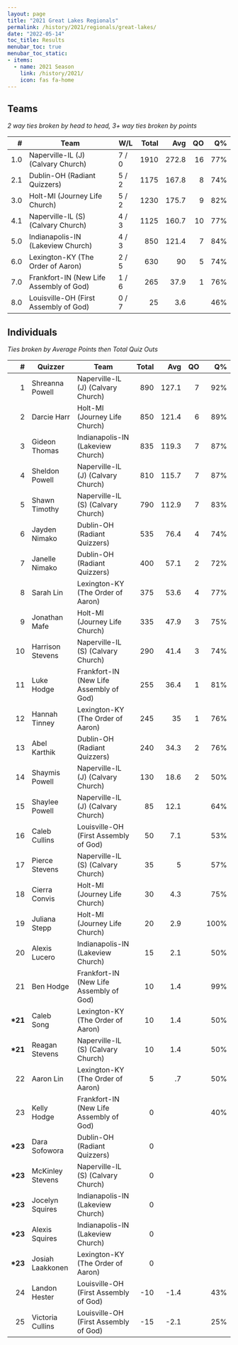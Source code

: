 ```yaml
---
layout: page
title: "2021 Great Lakes Regionals"
permalink: /history/2021/regionals/great-lakes/
date: "2022-05-14"
toc_title: Results
menubar_toc: true
menubar_toc_static:
- items:
  - name: 2021 Season
    link: /history/2021/
    icon: fas fa-home
---
```


## Teams

*2 way ties broken by head to head, 3+ way ties broken by points*

|    # | Team                                    | W/L   | Total |   Avg |   QO |   Q% |
| ---: | --------------------------------------- | ----- | ----: | ----: | ---: | ---: |
|  1.0 | Naperville-IL (J) (Calvary Church)      | 7 / 0 |  1910 | 272.8 |   16 |  77% |
|  2.1 | Dublin-OH (Radiant Quizzers)            | 5 / 2 |  1175 | 167.8 |    8 |  74% |
|  3.0 | Holt-MI (Journey Life Church)           | 5 / 2 |  1230 | 175.7 |    9 |  82% |
|  4.1 | Naperville-IL (S) (Calvary Church)      | 4 / 3 |  1125 | 160.7 |   10 |  77% |
|  5.0 | Indianapolis-IN (Lakeview Church)       | 4 / 3 |   850 | 121.4 |    7 |  84% |
|  6.0 | Lexington-KY (The Order of Aaron)       | 2 / 5 |   630 |    90 |    5 |  74% |
|  7.0 | Frankfort-IN (New Life Assembly of God) | 1 / 6 |   265 |  37.9 |    1 |  76% |
|  8.0 | Louisville-OH (First Assembly of God)   | 0 / 7 |    25 |   3.6 |      |  46% |

## Individuals

*Ties broken by Average Points then Total Quiz Outs*

|        # | Quizzer          | Team                                    | Total |   Avg |   QO |   Q% |
| -------: | ---------------- | --------------------------------------- | ----: | ----: | ---: | ---: |
|        1 | Shreanna Powell  | Naperville-IL (J) (Calvary Church)      |   890 | 127.1 |    7 |  92% |
|        2 | Darcie Harr      | Holt-MI (Journey Life Church)           |   850 | 121.4 |    6 |  89% |
|        3 | Gideon Thomas    | Indianapolis-IN (Lakeview Church)       |   835 | 119.3 |    7 |  87% |
|        4 | Sheldon Powell   | Naperville-IL (J) (Calvary Church)      |   810 | 115.7 |    7 |  87% |
|        5 | Shawn Timothy    | Naperville-IL (S) (Calvary Church)      |   790 | 112.9 |    7 |  83% |
|        6 | Jayden Nimako    | Dublin-OH (Radiant Quizzers)            |   535 |  76.4 |    4 |  74% |
|        7 | Janelle Nimako   | Dublin-OH (Radiant Quizzers)            |   400 |  57.1 |    2 |  72% |
|        8 | Sarah Lin        | Lexington-KY (The Order of Aaron)       |   375 |  53.6 |    4 |  77% |
|        9 | Jonathan Mafe    | Holt-MI (Journey Life Church)           |   335 |  47.9 |    3 |  75% |
|       10 | Harrison Stevens | Naperville-IL (S) (Calvary Church)      |   290 |  41.4 |    3 |  74% |
|       11 | Luke Hodge       | Frankfort-IN (New Life Assembly of God) |   255 |  36.4 |    1 |  81% |
|       12 | Hannah Tinney    | Lexington-KY (The Order of Aaron)       |   245 |    35 |    1 |  76% |
|       13 | Abel Karthik     | Dublin-OH (Radiant Quizzers)            |   240 |  34.3 |    2 |  76% |
|       14 | Shaymis Powell   | Naperville-IL (J) (Calvary Church)      |   130 |  18.6 |    2 |  50% |
|       15 | Shaylee Powell   | Naperville-IL (J) (Calvary Church)      |    85 |  12.1 |      |  64% |
|       16 | Caleb Cullins    | Louisville-OH (First Assembly of God)   |    50 |   7.1 |      |  53% |
|       17 | Pierce Stevens   | Naperville-IL (S) (Calvary Church)      |    35 |     5 |      |  57% |
|       18 | Cierra Convis    | Holt-MI (Journey Life Church)           |    30 |   4.3 |      |  75% |
|       19 | Juliana Stepp    | Holt-MI (Journey Life Church)           |    20 |   2.9 |      | 100% |
|       20 | Alexis Lucero    | Indianapolis-IN (Lakeview Church)       |    15 |   2.1 |      |  50% |
|       21 | Ben Hodge        | Frankfort-IN (New Life Assembly of God) |    10 |   1.4 |      |  99% |
| **\*21** | Caleb Song       | Lexington-KY (The Order of Aaron)       |    10 |   1.4 |      |  50% |
| **\*21** | Reagan Stevens   | Naperville-IL (S) (Calvary Church)      |    10 |   1.4 |      |  50% |
|       22 | Aaron Lin        | Lexington-KY (The Order of Aaron)       |     5 |    .7 |      |  50% |
|       23 | Kelly Hodge      | Frankfort-IN (New Life Assembly of God) |     0 |       |      |  40% |
| **\*23** | Dara Sofowora    | Dublin-OH (Radiant Quizzers)            |     0 |       |      |      |
| **\*23** | McKinley Stevens | Naperville-IL (S) (Calvary Church)      |     0 |       |      |      |
| **\*23** | Jocelyn Squires  | Indianapolis-IN (Lakeview Church)       |     0 |       |      |      |
| **\*23** | Alexis Squires   | Indianapolis-IN (Lakeview Church)       |     0 |       |      |      |
| **\*23** | Josiah Laakkonen | Lexington-KY (The Order of Aaron)       |     0 |       |      |      |
|       24 | Landon Hester    | Louisville-OH (First Assembly of God)   |   -10 |  -1.4 |      |  43% |
|       25 | Victoria Cullins | Louisville-OH (First Assembly of God)   |   -15 |  -2.1 |      |  25% |

